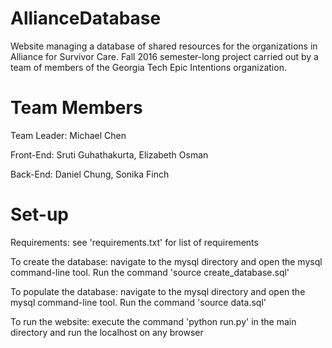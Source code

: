 # AllianceDatabase
Website managing a database of shared resources for the organizations in Alliance for Survivor Care. Fall 2016 semester-long project carried out by a team of members of the Georgia Tech Epic Intentions organization.
# Team Members
Team Leader: Michael Chen

Front-End: Sruti Guhathakurta, Elizabeth Osman

Back-End: Daniel Chung, Sonika Finch
# Set-up
Requirements: see 'requirements.txt' for list of requirements

To create the database: navigate to the mysql directory and open the mysql command-line tool. Run the command 'source create_database.sql'

To populate the database: navigate to the mysql directory and open the mysql command-line tool. Run the command 'source data.sql'

To run the website: execute the command 'python run.py' in the main directory and run the localhost on any browser

